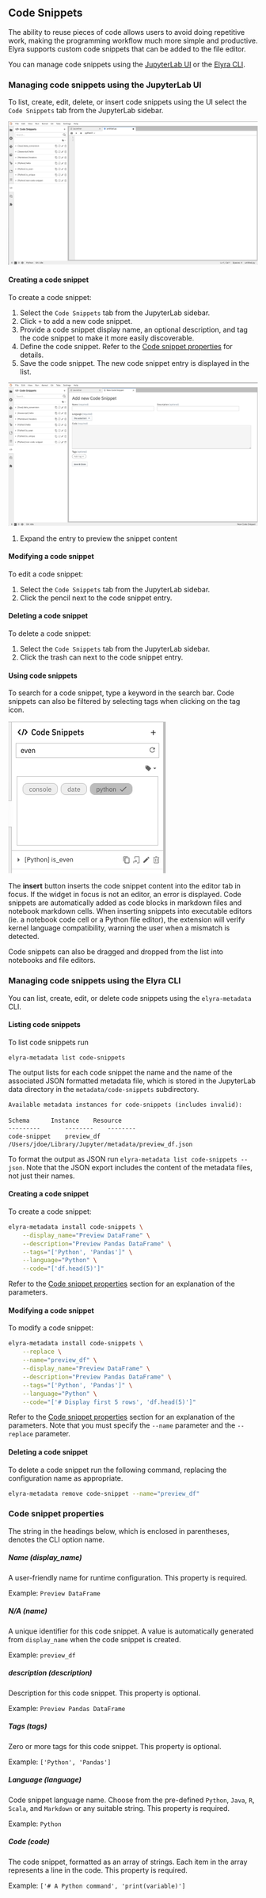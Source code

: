 <!--
{% comment %}
Copyright 2018-2021 Elyra Authors

Licensed under the Apache License, Version 2.0 (the "License");
you may not use this file except in compliance with the License.
You may obtain a copy of the License at

http://www.apache.org/licenses/LICENSE-2.0

Unless required by applicable law or agreed to in writing, software
distributed under the License is distributed on an "AS IS" BASIS,
WITHOUT WARRANTIES OR CONDITIONS OF ANY KIND, either express or implied.
See the License for the specific language governing permissions and
limitations under the License.
{% endcomment %}
-->
## Code Snippets

The ability to reuse pieces of code allows users to avoid doing repetitive work,
making the programming workflow much more simple and productive.
Elyra supports custom code snippets that can be added to the file editor.

You can manage code snippets using the [JupyterLab UI](#managing-code-snippets-using-the-jupyterlab-ui) or the [Elyra CLI](#managing-code-snippets-using-the-elyra-cli).

### Managing code snippets using the JupyterLab UI

To list, create, edit, delete, or insert code snippets using the UI select the `Code Snippets` tab from the JupyterLab sidebar.

![Code Snippets](../images/code-snippets.png)

#### Creating a code snippet

To create a code snippet:
1. Select the `Code Snippets` tab from the JupyterLab sidebar.
1. Click `+` to add a new code snippet.
1. Provide a code snippet display name, an optional description, and tag the code snippet to make it more easily discoverable.
1. Define the code snippet. Refer to the [Code snippet properties](#code-snippet-properties) for details.
1. Save the code snippet. The new code snippet entry is displayed in the list. 

![Add Code Snippets](../images/add-code-snippets.png)

1. Expand the entry to preview the snippet content

#### Modifying a code snippet

To edit a code snippet:
1. Select the `Code Snippets` tab from the JupyterLab sidebar.
1. Click the pencil next to the code snippet entry.

#### Deleting a code snippet

To delete a code snippet:
1. Select the `Code Snippets` tab from the JupyterLab sidebar.
1. Click the trash can next to the code snippet entry.

#### Using code snippets

To search for a code snippet, type a keyword in the search bar. Code snippets can also be filtered by selecting tags when clicking on the tag icon.

![Search Code Snippets](../images/search-code-snippets.png)

The **insert** button inserts the code snippet content into the editor tab in focus. If the widget in focus is not an editor, an error is displayed.
Code snippets are automatically added as code blocks in markdown files and notebook markdown cells.
When inserting snippets into executable editors (ie. a notebook code cell or a Python file editor), the extension will verify kernel language compatibility, warning the user when a mismatch is detected.

Code snippets can also be dragged and dropped from the list into notebooks and file editors.

### Managing code snippets using the Elyra CLI

You can list, create, edit, or delete code snippets using the `elyra-metadata` CLI.

#### Listing code snippets

To list code snippets run

```
elyra-metadata list code-snippets
```

The output lists for each code snippet the name and the name of the associated JSON formatted metadata file, which is stored in the JupyterLab data directory in the `metadata/code-snippets` subdirectory.

```
Available metadata instances for code-snippets (includes invalid):

Schema   	Instance	Resource  
---------   	--------	--------
code-snippet   	preview_df	/Users/jdoe/Library/Jupyter/metadata/preview_df.json 
```

To format the output as JSON run `elyra-metadata list code-snippets --json`. Note that the JSON export includes the content of the metadata files, not just their names.

#### Creating a code snippet

To create a code snippet:

```bash
elyra-metadata install code-snippets \
	--display_name="Preview DataFrame" \
	--description="Preview Pandas DataFrame" \
	--tags="['Python', 'Pandas']" \
	--language="Python" \
	--code="['df.head(5)']"
```

Refer to the [Code snippet properties](#code-snippet-properties) section for an explanation of the parameters.

#### Modifying a code snippet

To modify a code snippet:

```bash
elyra-metadata install code-snippets \
	--replace \
	--name="preview_df" \
	--display_name="Preview DataFrame" \
	--description="Preview Pandas DataFrame" \
	--tags="['Python', 'Pandas']" \
	--language="Python" \
	--code="['# Display first 5 rows', 'df.head(5)']"
```

Refer to the [Code snippet properties](#code-snippet-properties) section for an explanation of the parameters. Note that you must specify the `--name` parameter and the `--replace` parameter. 

#### Deleting a code snippet

To delete a code snippet run the following command, replacing the configuration name as appropriate.

```bash
elyra-metadata remove code-snippet --name="preview_df"
```

### Code snippet properties

The string in the headings below, which is enclosed in parentheses, denotes the CLI option name.

##### Name (display_name)

A user-friendly name for runtime configuration. This property is required.

Example: `Preview DataFrame`

##### N/A (name)

A unique identifier for this code snippet. A value is automatically generated from `display_name` when the code snippet is created.

Example: `preview_df`

##### description (description)

Description for this code snippet. This property is optional.

Example: `Preview Pandas DataFrame`

##### Tags (tags)

Zero or more tags for this code snippet. This property is optional.

Example: `['Python', 'Pandas']`

##### Language (language)

Code snippet language name. Choose from the pre-defined  `Python`, `Java`, `R`, `Scala`, and `Markdown` or any suitable string. This property is required.

Example: `Python`

##### Code (code)

The code snippet, formatted as an array of strings. Each item in the array represents a line in the code. This property is required.

Example: `['# A Python command', 'print(variable)']`